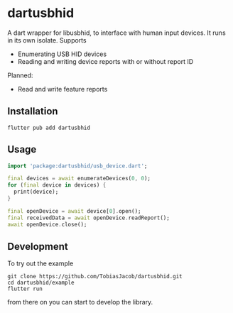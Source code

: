 # dartusbhid

A dart wrapper for libusbhid, to interface with human input devices. It runs in its own isolate. Supports

* Enumerating USB HID devices
* Reading and writing device reports with or without report ID

Planned:

* Read and write feature reports

## Installation

```console
flutter pub add dartusbhid
```

## Usage

```dart
import 'package:dartusbhid/usb_device.dart';

final devices = await enumerateDevices(0, 0);
for (final device in devices) {
  print(device);
}

final openDevice = await device[0].open();
final receivedData = await openDevice.readReport();
await openDevice.close();
```

## Development

To try out the example

```console
git clone https://github.com/TobiasJacob/dartusbhid.git
cd dartusbhid/example
flutter run
```

from there on you can start to develop the library.
